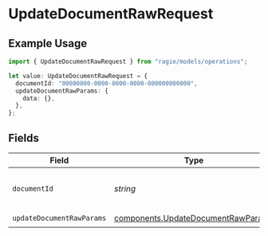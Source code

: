 # UpdateDocumentRawRequest

## Example Usage

```typescript
import { UpdateDocumentRawRequest } from "ragie/models/operations";

let value: UpdateDocumentRawRequest = {
  documentId: "00000000-0000-0000-0000-000000000000",
  updateDocumentRawParams: {
    data: {},
  },
};
```

## Fields

| Field                                                                                    | Type                                                                                     | Required                                                                                 | Description                                                                              | Example                                                                                  |
| ---------------------------------------------------------------------------------------- | ---------------------------------------------------------------------------------------- | ---------------------------------------------------------------------------------------- | ---------------------------------------------------------------------------------------- | ---------------------------------------------------------------------------------------- |
| `documentId`                                                                             | *string*                                                                                 | :heavy_check_mark:                                                                       | The id of the document.                                                                  | 00000000-0000-0000-0000-000000000000                                                     |
| `updateDocumentRawParams`                                                                | [components.UpdateDocumentRawParams](../../models/components/updatedocumentrawparams.md) | :heavy_check_mark:                                                                       | N/A                                                                                      |                                                                                          |